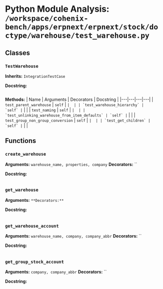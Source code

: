 # Python Module Analysis: `/workspace/cohenix-bench/apps/erpnext/erpnext/stock/doctype/warehouse/test_warehouse.py`

## Classes

### `TestWarehouse`
**Inherits:** `IntegrationTestCase`


**Docstring:**
```

```

**Methods:**
| Name | Arguments | Decorators | Docstring |
|---|---|---|---|
| `test_parent_warehouse` | `self` | `` |  |
| `test_warehouse_hierarchy` | `self` | `` |  |
| `test_naming` | `self` | `` |  |
| `test_unlinking_warehouse_from_item_defaults` | `self` | `` |  |
| `test_group_non_group_conversion` | `self` | `` |  |
| `test_get_children` | `self` | `` |  |





## Functions

### `create_warehouse`
**Arguments:** `warehouse_name, properties, company`
**Decorators:** ``

**Docstring:**
```

```
### `get_warehouse`
**Arguments:** ``
**Decorators:** ``

**Docstring:**
```

```
### `get_warehouse_account`
**Arguments:** `warehouse_name, company, company_abbr`
**Decorators:** ``

**Docstring:**
```

```
### `get_group_stock_account`
**Arguments:** `company, company_abbr`
**Decorators:** ``

**Docstring:**
```

```

